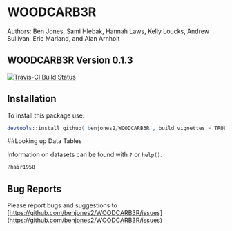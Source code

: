 
# WOODCARB3R

Authors: Ben Jones, Sami Hlebak, Hannah Laws, Kelly Loucks, Andrew Sullivan, Eric Marland, and Alan Arnholt 
 

## WOODCARB3R Version 0.1.3

[![Travis-CI Build Status](https://travis-ci.org/benjones2/WOODCARB3R.svg?branch=master)](https://travis-ci.org/benjones2/WOODCARB3R)

## Installation

To install this package use:


```s
devtools::install_github('benjones2/WOODCARB3R', build_vignettes = TRUE)
```

##Looking up Data Tables

Information on datasets can be found with `?` or `help()`.

```s
?hair1958
```

## Bug Reports

Please report bugs and suggestions to [https://github.com/benjones2/WOODCARB3R/issues](https://github.com/benjones2/WOODCARB3R/issues)

